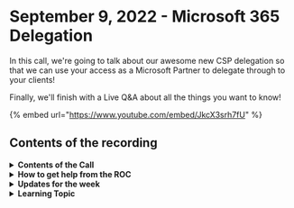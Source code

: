 # September 9, 2022 - Microsoft 365 Delegation

In this call, we're going to talk about our awesome new CSP delegation so that we can use your access as a Microsoft Partner to delegate through to your clients!

Finally, we'll finish with a Live Q\&A about all the things you want to know!

{% embed url="https://www.youtube.com/embed/JkcX3srh7fU" %}

## Contents of the recording

<details>

<summary><strong>Contents of the Call</strong></summary>

This call is for people who are interested in building their own workflows. We will talk about the platform, news, some training, and any Q\&A. As always, feel free to unmute and interrupt us, this is an interactive call!

</details>

<details>

<summary><strong>How to get help from the ROC</strong></summary>

How to get help - Engage the ROC in Slack - Email support coming soon! - \[FUTURE] Live chat in the app - Would this be helpful to people? - Documentation - https://rewst.help - Feature Requests - https://rewst.canny.io/

</details>

<details>

<summary><strong>Updates for the week</strong></summary>



</details>

<details>

<summary><strong>Learning Topic</strong></summary>



</details>
